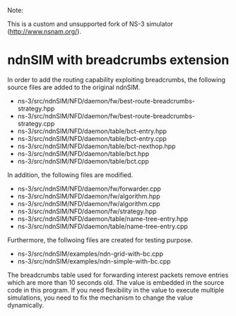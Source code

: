 Note:

This is a custom and unsupported fork of NS-3 simulator (http://www.nsnam.org/).


ndnSIM with breadcrumbs extension
================================

In order to add the routing capability exploiting breadcrumbs, the following source files are added to the original ndnSIM.

* ns-3/src/ndnSIM/NFD/daemon/fw/best-route-breadcrumbs-strategy.hpp
* ns-3/src/ndnSIM/NFD/daemon/fw/best-route-breadcrumbs-strategy.cpp
* ns-3/src/ndnSIM/NFD/daemon/table/bct-entry.hpp
* ns-3/src/ndnSIM/NFD/daemon/table/bct-entry.cpp
* ns-3/src/ndnSIM/NFD/daemon/table/bct-nexthop.hpp
* ns-3/src/ndnSIM/NFD/daemon/table/bct.hpp
* ns-3/src/ndnSIM/NFD/daemon/table/bct.cpp

In addition, the following files are modified.

* ns-3/src/ndnSIM/NFD/daemon/fw/forwarder.cpp
* ns-3/src/ndnSIM/NFD/daemon/fw/algorithm.hpp
* ns-3/src/ndnSIM/NFD/daemon/fw/algorithm.cpp
* ns-3/src/ndnSIM/NFD/daemon/fw/strategy.hpp
* ns-3/src/ndnSIM/NFD/daemon/table/name-tree-entry.hpp
* ns-3/src/ndnSIM/NFD/daemon/table/name-tree-entry.cpp

Furthermore, the follwoing files are created for testing purpose.

* ns-3/src/ndnSIM/examples/ndn-grid-with-bc.cpp
* ns-3/src/ndnSIM/examples/ndn-simple-with-bc.cpp

The breadcrumbs table used for forwarding interest packets remove entries which are more than 10 seconds old.  The value is embedded in the source code in this program.  If you need flexibility in the value to execute multiple simulations, you need to fix the mechanism to change the value dynamically.
